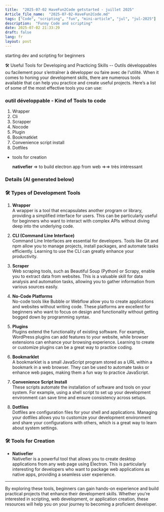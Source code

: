 ```yaml
--- 
title:  "2025-07-02 HaveFun2Code getstarted - juillet 2025"
Article_file_name:  "2025-07-02-HaveFun2Code.md"
tags: ["Code", "scripting", "fun", "mini-article", "jul", "jul-2025"]
description:  "Funny Code and scripting"
date: 2025-07-02 21:33:29
draft: false 
lang: fr
layout: post
---
```


starting dev and scripting for beginners 

🛠️ Useful Tools for Developing and Practicing Skills -- Outils développables ou facilement pour s’entraîner à développer ou faire avec de l'utilité.
When it comes to honing your development skills, there are numerous tools available that can help you practice and create useful projects. Here’s a list of some of the most effective tools you can use:

### outil développable - Kind of Tools to code

1. Wrapper
2. Cli
3. Scrapper
4. Nocode
5. Plugin
6. Bookmatklet
7. Convenience script install
8. Dotfiles

- tools for creation
    
    **nativefier** ⇒ to build electron app from web ⇒⇒ très intéressant



### Details (AI generated below)
### 🛠️ Types of Development Tools

1. **Wrapper**  
   A wrapper is a tool that encapsulates another program or library, providing a simplified interface for users. This can be particularly useful for beginners who want to interact with complex APIs without diving deep into the underlying code.

2. **CLI (Command Line Interface)**  
   Command Line Interfaces are essential for developers. Tools like Git and npm allow you to manage projects, install packages, and automate tasks efficiently. Learning to use the CLI can greatly enhance your productivity.

3. **Scraper**  
   Web scraping tools, such as Beautiful Soup (Python) or Scrapy, enable you to extract data from websites. This is a valuable skill for data analysis and automation tasks, allowing you to gather information from various sources easily.

4. **No-Code Platforms**  
   No-code tools like Bubble or Webflow allow you to create applications and websites without writing code. These platforms are excellent for beginners who want to focus on design and functionality without getting bogged down by programming syntax.

5. **Plugins**  
   Plugins extend the functionality of existing software. For example, WordPress plugins can add features to your website, while browser extensions can enhance your browsing experience. Learning to create or customize plugins can be a great way to practice coding.

6. **Bookmarklet**  
   A bookmarklet is a small JavaScript program stored as a URL within a bookmark in a web browser. They can be used to automate tasks or enhance web pages, making them a fun way to practice JavaScript.

7. **Convenience Script Install**  
   These scripts automate the installation of software and tools on your system. For example, using a shell script to set up your development environment can save time and ensure consistency across setups.

8. **Dotfiles**  
   Dotfiles are configuration files for your shell and applications. Managing your dotfiles allows you to customize your development environment and share your configurations with others, which is a great way to learn about system settings.

### 🛠️ Tools for Creation

- **Nativefier**  
   Nativefier is a powerful tool that allows you to create desktop applications from any web page using Electron. This is particularly interesting for developers who want to package web applications as native apps, providing a seamless user experience.

---

By exploring these tools, beginners can gain hands-on experience and build practical projects that enhance their development skills. Whether you're interested in scripting, web development, or application creation, these resources will help you on your journey to becoming a proficient developer.
